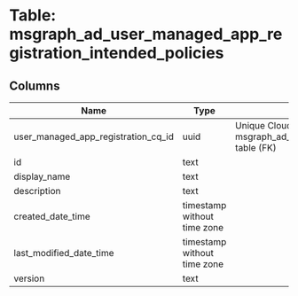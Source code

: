 
# Table: msgraph_ad_user_managed_app_registration_intended_policies

## Columns
| Name        | Type           | Description  |
| ------------- | ------------- | -----  |
|user_managed_app_registration_cq_id|uuid|Unique CloudQuery ID of msgraph_ad_user_managed_app_registrations table (FK)|
|id|text||
|display_name|text||
|description|text||
|created_date_time|timestamp without time zone||
|last_modified_date_time|timestamp without time zone||
|version|text||
